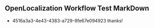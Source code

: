 ## OpenLocalization Workflow Test MarkDown
* 4516a3a3-4e43-4383-a729-8fe67e094923 
thanks!<!--HONumber=Mar16_HO2-->
